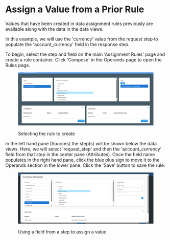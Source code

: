 # Assign a Value from a Prior Rule

Values that have been created in data assignment rules previously are available along with the data in the data views.

In this example, we will use the 'currency' value from the request step to populate the 'account\_currency' field in the response step. &#x20;

To begin, select the step and field on the main 'Assignment Rules' page and create a rule container.  Click 'Compose' in the Operands page to open the Rules page.

<figure><img src="../../../../../.gitbook/assets/image (8) (1) (1) (1).png" alt=""><figcaption><p>Selecting the rule to create</p></figcaption></figure>

In the left hand pane (Sources) the step(s) will be shown below the data views.  Here, we will select 'request\_step' and then the 'account\_currency' field from that step in the center pane (Attributes).  Once the field name populates in the right hand pane, click the blue plus sign to move it to the Operands section in the lower pane.  Click the 'Save' button to save the rule.

<figure><img src="../../../../../.gitbook/assets/image (9) (1) (1) (1).png" alt=""><figcaption><p>Using a field from a step to assign a value</p></figcaption></figure>
